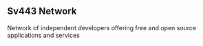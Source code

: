 ## Sv443 Network
Network of independent developers offering free and open source applications and services
